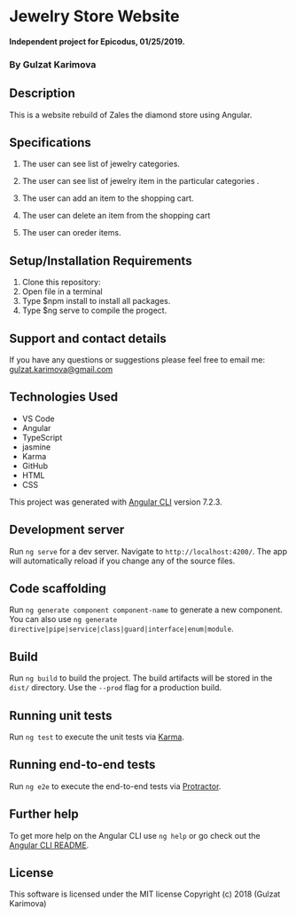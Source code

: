 # Jewelry Store Website

#### Independent project for Epicodus, 01/25/2019.

### By Gulzat Karimova

## Description

This is a website rebuild of Zales the diamond store using Angular.

## Specifications

1. The user can see list of jewelry categories.

2. The user can see list of jewelry item in the particular categories
.
3. The user can add an item to the shopping cart.

4. The user can delete an item from the shopping cart

5. The user can oreder items.

## Setup/Installation Requirements

1. Clone this repository: 
2. Open file in a terminal
3. Type $npm install to install all packages.
4. Type $ng serve to compile the progect.

## Support and contact details

If you have any questions or suggestions please feel free to email me: gulzat.karimova@gmail.com

## Technologies Used
* VS Code
* Angular
* TypeScript
* jasmine
* Karma
* GitHub
* HTML
* CSS

This project was generated with [Angular CLI](https://github.com/angular/angular-cli) version 7.2.3.

## Development server

Run `ng serve` for a dev server. Navigate to `http://localhost:4200/`. The app will automatically reload if you change any of the source files.

## Code scaffolding

Run `ng generate component component-name` to generate a new component. You can also use `ng generate directive|pipe|service|class|guard|interface|enum|module`.

## Build

Run `ng build` to build the project. The build artifacts will be stored in the `dist/` directory. Use the `--prod` flag for a production build.

## Running unit tests

Run `ng test` to execute the unit tests via [Karma](https://karma-runner.github.io).

## Running end-to-end tests

Run `ng e2e` to execute the end-to-end tests via [Protractor](http://www.protractortest.org/).

## Further help

To get more help on the Angular CLI use `ng help` or go check out the [Angular CLI README](https://github.com/angular/angular-cli/blob/master/README.md).

## License
This software is licensed under the MIT license
Copyright (c) 2018 (Gulzat Karimova)
